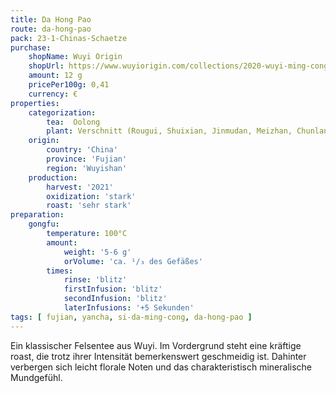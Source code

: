 ```yaml
---
title: Da Hong Pao
route: da-hong-pao
pack: 23-1-Chinas-Schaetze
purchase:
    shopName: Wuyi Origin
    shopUrl: https://www.wuyiorigin.com/collections/2020-wuyi-ming-cong/products/da-hong-pao-blended-%E6%8B%BC%E9%85%8D%E5%A4%A7%E7%BA%A2%E8%A2%8D-2022?variant=40074178756696
    amount: 12 g
    pricePer100g: 0,41
    currency: €
properties:
    categorization:
        tea:  Oolong
        plant: Verschnitt (Rougui, Shuixian, Jinmudan, Meizhan, Chunlan)
    origin:
        country: 'China'
        province: 'Fujian'
        region: 'Wuyishan'
    production:
        harvest: '2021'
        oxidization: 'stark'
        roast: 'sehr stark'
preparation:
    gongfu:
        temperature: 100°C
        amount:
            weight: '5-6 g'
            orVolume: 'ca. ¹/₃ des Gefäßes'
        times:
            rinse: 'blitz'
            firstInfusion: 'blitz'
            secondInfusion: 'blitz'
            laterInfusions: '+5 Sekunden'
tags: [ fujian, yancha, si-da-ming-cong, da-hong-pao ]
---
```

Ein klassischer Felsentee aus Wuyi. Im Vordergrund steht eine kräftige roast, die trotz ihrer Intensität bemerkenswert geschmeidig ist. Dahinter verbergen sich leicht florale Noten und das charakteristisch mineralische Mundgefühl.